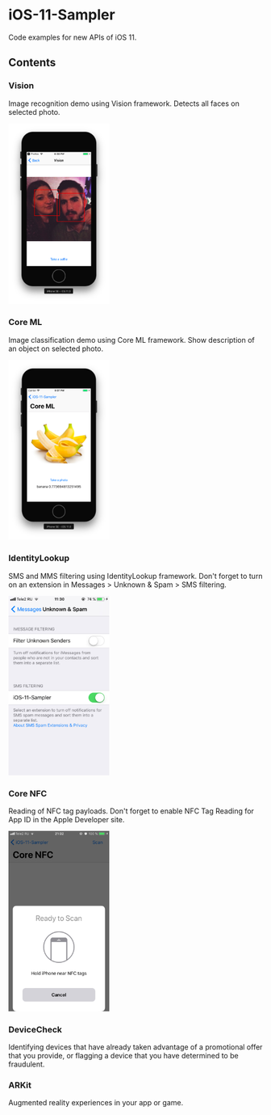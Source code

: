 # iOS-11-Sampler

Code examples for new APIs of iOS 11.

## Contents

### Vision

Image recognition demo using Vision framework. Detects all faces on selected photo.

<img src="resources/vision-example.png" width="200">

### Core ML

Image classification demo using Core ML framework. Show description of an object on selected photo.

<img src="resources/coreml-example.png" width="200">

### IdentityLookup

SMS and MMS filtering using IdentityLookup framework. Don't forget to turn on an extension in Messages > Unknown & Spam > SMS filtering.

<img src="resources/identity-lookup-example.jpeg" width="200">

### Core NFC

Reading of NFC tag payloads. Don't forget to enable NFC Tag Reading for App ID in the Apple Developer site.

<img src="resources/corenfc-example.jpeg" width="200">

### DeviceCheck

Identifying devices that have already taken advantage of a promotional offer that you provide, or flagging a device that you have determined to be fraudulent.

### ARKit

Augmented reality experiences in your app or game.
